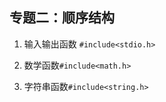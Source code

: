 ## 专题二：顺序结构

1. 输入输出函数 `#include<stdio.h>`

2. 数学函数`#include<math.h>`
3. 字符串函数`#include<string.h>`

